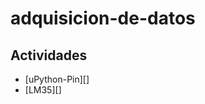 # adquisicion-de-datos

## Actividades

- [uPython-Pin][]
- [LM35][]

[act01]: https://github.com/impatrq/add/tree/act01/upython-pin
[act02]: https://github.com/impatrq/add/tree/act02/lm35
